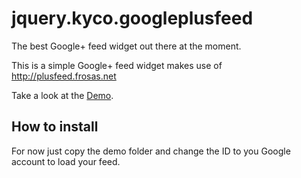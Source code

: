 jquery.kyco.googleplusfeed
==========================

The best Google+ feed widget out there at the moment.

This is a simple Google+ feed widget makes use of http://plusfeed.frosas.net

Take a look at the [Demo](http://tr.im/49tpy).

How to install
--------------
For now just copy the demo folder and change the ID to you Google account to load your feed.